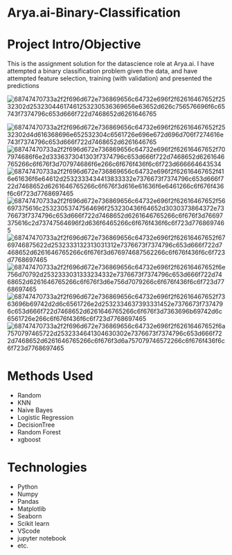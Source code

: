 # Arya.ai-Binary-Classification
# Project Intro/Objective
This is the assignment solution for the datascience role at Arya.ai. I have attempted a binary classification problem given the data, and have attempted feature selection, training (with validation) and presented the predictions

![68747470733a2f2f696d672e736869656c64732e696f2f62616467652f2532302d25323044617461253230536369656e63652d626c756576696f6c65743f7374796c653d666f722d7468652d6261646765](https://user-images.githubusercontent.com/90651409/159996519-8724164f-0bbc-4d02-97e2-0e30c4b614f5.svg)

![68747470733a2f2f696d672e736869656c64732e696f2f62616467652f2532302d4d616368696e652532304c6561726e696e672d696d706f7274616e743f7374796c653d666f722d7468652d6261646765](https://user-images.githubusercontent.com/90651409/159995349-76103402-ba54-4a6d-b32c-2599b7a2b13e.svg)
![68747470733a2f2f696d672e736869656c64732e696f2f62616467652f707974686f6e2d3336373041303f7374796c653d666f722d7468652d6261646765266c6f676f3d707974686f6e266c6f676f436f6c6f723d666664643534](https://user-images.githubusercontent.com/90651409/159995368-ce5f9f60-b6df-4e94-bb40-0edc8b3a293d.svg)![68747470733a2f2f696d672e736869656c64732e696f2f62616467652f416e61636f6e64612d2532333434413833332e7376673f7374796c653d666f722d7468652d6261646765266c6f676f3d616e61636f6e6461266c6f676f436f6c6f723d7768697465](https://user-images.githubusercontent.com/90651409/159995385-9f652a0f-1c14-4a3f-9419-0f2f0e47b111.svg)![68747470733a2f2f696d672e736869656c64732e696f2f62616467652f56697375616c25323053747564696f253230436f64652d3030373864372e7376673f7374796c653d666f722d7468652d6261646765266c6f676f3d76697375616c2d73747564696f2d636f6465266c6f676f436f6c6f723d7768697465](https://user-images.githubusercontent.com/90651409/159995405-cfc4aa66-59d4-45d1-9667-a4391c7f850e.svg)![68747470733a2f2f696d672e736869656c64732e696f2f62616467652f6769746875622d2532333132313031312e7376673f7374796c653d666f722d7468652d6261646765266c6f676f3d676974687562266c6f676f436f6c6f723d7768697465](https://user-images.githubusercontent.com/90651409/159995435-67da3168-897d-4405-99c6-6badcc545368.svg)
![68747470733a2f2f696d672e736869656c64732e696f2f62616467652f6e756d70792d2532333031333234332e7376673f7374796c653d666f722d7468652d6261646765266c6f676f3d6e756d7079266c6f676f436f6c6f723d7768697465](https://user-images.githubusercontent.com/90651409/159995453-525c88e5-47d8-422b-bc66-fdf5ef7dafaf.svg)![68747470733a2f2f696d672e736869656c64732e696f2f62616467652f7363696b69742d2d6c6561726e2d2532334637393331452e7376673f7374796c653d666f722d7468652d6261646765266c6f676f3d7363696b69742d6c6561726e266c6f676f436f6c6f723d7768697465](https://user-images.githubusercontent.com/90651409/159995493-69c8d22b-2aa6-4493-a711-d709663f2b88.svg)
![68747470733a2f2f696d672e736869656c64732e696f2f62616467652f6a7570797465722d2532334641304630302e7376673f7374796c653d666f722d7468652d6261646765266c6f676f3d6a757079746572266c6f676f436f6c6f723d7768697465](https://user-images.githubusercontent.com/90651409/159995520-7572ceeb-8081-4703-b510-35e807a69a7f.svg)
# Methods Used
* Random
* KNN
* Naive Bayes
* Logistic Regression
* DecisionTree
* Random Forest
* xgboost
# Technologies
* Python
* Numpy
* Pandas
* Matplotlib
* Seaborn
* Scikit learn
* VScode
* jupyter notebook
* etc.
